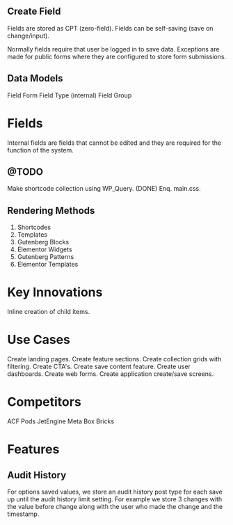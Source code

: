 ## Create Field

Fields are stored as CPT (zero-field).
Fields can be self-saving (save on change/input).

Normally fields require that user be logged in to save data. Exceptions are made for public forms where they are configured to store form submissions. 

## Data Models

Field
Form
Field Type (internal)
Field Group

# Fields 

Internal fields are fields that cannot be edited and they are required for the function of the system. 

## @TODO

Make shortcode collection using WP_Query.
(DONE) Enq. main.css. 

## Rendering Methods

1. Shortcodes
2. Templates
3. Gutenberg Blocks
4. Elementor Widgets
5. Gutenberg Patterns
6. Elementor Templates

# Key Innovations

Inline creation of child items.

# Use Cases

Create landing pages. 
Create feature sections. 
Create collection grids with filtering. 
Create CTA's. 
Create save content feature.
Create user dashboards. 
Create web forms. 
Create application create/save screens. 

# Competitors

ACF
Pods
JetEngine
Meta Box
Bricks

# Features

## Audit History 

For options saved values, we store an audit history post type for each save up until the audit history limit setting. For example we store 3 changes with the value before change along with the user who made the change and the timestamp. 